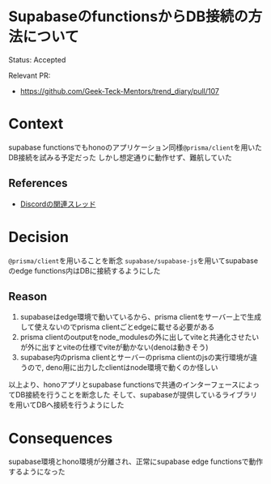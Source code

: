 # SupabaseのfunctionsからDB接続の方法について

Status: Accepted

Relevant PR:

- https://github.com/Geek-Teck-Mentors/trend_diary/pull/107

# Context

supabase functionsでもhonoのアプリケーション同様`@prisma/client`を用いたDB接続を試みる予定だった
しかし想定通りに動作せず、難航していた

## References

- [Discordの関連スレッド](https://discord.com/channels/1126373101832257628/1364249825071206535)

# Decision

`@prisma/client`を用いることを断念
`supabase/supabase-js`を用いてsupabaseのedge functions内はDBに接続するようにした

## Reason

1. supabaseはedge環境で動いているから、prisma clientをサーバー上で生成して使えないのでprisma clientごとedgeに載せる必要がある
2. prisma clientのoutputをnode_modulesの外に出してviteと共通化させたいが外に出すとviteの仕様でviteが動かない(denoは動きそう)
3. supabase内のprisma clientとサーバーのprisma clientのjsの実行環境が違うので, deno用に出力したclientはnode環境で動くのか怪しい

以上より、honoアプリとsupabase functionsで共通のインターフェースによってDB接続を行うことを断念した
そして、supabaseが提供しているライブラリを用いてDBへ接続を行うようにした

# Consequences

supabase環境とhono環境が分離され、正常にsupabase edge functionsで動作するようになった
